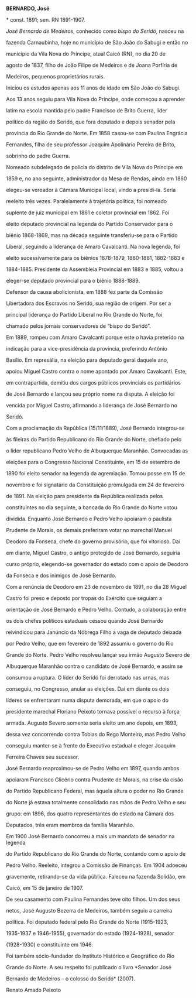 **BERNARDO, José**



\* const. 1891; sen. RN 1891-1907.



*José Bernardo de Medeiros*, conhecido como *bispo do Seridó*, nasceu na

fazenda Carnaubinha, hoje no município de São João do Sabugi e então no

município da Vila Nova do Príncipe, atual Caicó (RN), no dia 20 de

agosto de 1837, filho de João Filipe de Medeiros e de Joana Porfíria de

Medeiros, pequenos proprietários rurais.



Iniciou os estudos apenas aos 11 anos de idade em São João do Sabugi.

Aos 13 anos seguiu para Vila Nova do Príncipe, onde começou a aprender

latim na escola mantida pelo padre Francisco de Brito Guerra, líder

político da região do Seridó, que fora deputado e depois senador pela

província do Rio Grande do Norte. Em 1858 casou-se com Paulina Engrácia

Fernandes, filha de seu professor Joaquim Apolinário Pereira de Brito,

sobrinho do padre Guerra.



Nomeado subdelegado de polícia do distrito de Vila Nova do Príncipe em

1859 e, no ano seguinte, administrador da Mesa de Rendas, ainda em 1860

elegeu-se vereador à Câmara Municipal local, vindo a presidi-la. Seria

reeleito três vezes. Paralelamente à trajetória política, foi nomeado

suplente de juiz municipal em 1861 e coletor provincial em 1862. Foi

eleito deputado provincial na legenda do Partido Conservador para o

biênio 1868-1869, mas na década seguinte transferiu-se para o Partido

Liberal, seguindo a liderança de Amaro Cavalcanti. Na nova legenda, foi

eleito sucessivamente para os biênios 1878-1879, 1880-1881, 1882-1883 e

1884-1885. Presidente da Assembleia Provincial em 1883 e 1885, voltou a

eleger-se deputado provincial para o biênio 1888-1889.



Defensor da causa abolicionista, em 1888 fez parte da Comissão

Libertadora dos Escravos no Seridó, sua região de origem. Por ser a

principal liderança do Partido Liberal no Rio Grande do Norte, foi

chamado pelos jornais conservadores de “bispo do Seridó”.



Em 1889, rompeu com Amaro Cavalcanti porque este o havia preterido na

indicação para a vice-presidência da província, preferindo Antônio

Basílio. Em represália, na eleição para deputado geral daquele ano,

apoiou Miguel Castro contra o nome apontado por Amaro Cavalcanti. Este,

em contrapartida, demitiu dos cargos públicos provinciais os partidários

de José Bernardo e lançou seu próprio nome na disputa. A eleição foi

vencida por Miguel Castro, afirmando a liderança de José Bernardo no

Seridó.



Com a proclamação da República (15/11/1889), José Bernardo integrou-se

às fileiras do Partido Republicano do Rio Grande do Norte, chefiado pelo

o líder republicano Pedro Velho de Albuquerque Maranhão. Convocadas as

eleições para o Congresso Nacional Constituinte, em 15 de setembro de

1890 foi eleito senador na legenda da agremiação. Tomou posse em 15 de

novembro e foi signatário da Constituição promulgada em 24 de fevereiro

de 1891. Na eleição para presidente da República realizada pelos

constituintes no dia seguinte, a bancada do Rio Grande do Norte votou

dividida. Enquanto José Bernardo e Pedro Velho apoiaram o paulista

Prudente de Morais, os demais preferiram votar no marechal Manuel

Deodoro da Fonseca, chefe do governo provisório, que foi vitorioso. Daí

em diante, Miguel Castro, o antigo protegido de José Bernardo, seguiria

curso próprio, elegendo-se governador do estado com o apoio de Deodoro

da Fonseca e dos inimigos de José Bernardo.



Com a renúncia de Deodoro em 23 de novembro de 1891, no dia 28 Miguel

Castro foi preso e deposto por tropas do Exército que seguiam a

orientação de José Bernardo e Pedro Velho. Contudo, a colaboração entre

os dois chefes políticos estaduais cessou quando José Bernardo

reivindicou para Janúncio da Nóbrega Filho a vaga de deputado deixada

por Pedro Velho, que em fevereiro de 1892 assumiu o governo do Rio

Grande do Norte. Pedro Velho resolveu lançar seu irmão Augusto Severo de

Albuquerque Maranhão contra o candidato de José Bernardo, e assim se

consumou a ruptura. O líder do Seridó foi derrotado nas urnas, mas

conseguiu, no Congresso, anular as eleições. Daí em diante os dois

líderes se enfrentaram numa disputa demorada, em que o apoio do

presidente marechal Floriano Peixoto tornava possível o recurso à força

armada. Augusto Severo somente seria eleito um ano depois, em 1893,

dessa vez concorrendo contra Tobias do Rego Monteiro, mas Pedro Velho

conseguiu manter-se à frente do Executivo estadual e eleger Joaquim

Ferreira Chaves seu sucessor.



José Bernardo reaproximou-se de Pedro Velho em 1897, quando ambos

apoiaram Francisco Glicério contra Prudente de Morais, na crise da cisão

do Partido Republicano Federal, mas àquela altura o poder no Rio Grande

do Norte já estava totalmente consolidado nas mãos de Pedro Velho e seu

grupo: em 1896, dos quatro representantes do estado na Câmara dos

Deputados, três eram membros da família Maranhão.



Em 1900 José Bernardo concorreu a mais um mandato de senador na legenda

do Partido Republicano do Rio Grande do Norte, contando com o apoio de

Pedro Velho. Reeleito, integrou a Comissão de Finanças. Em 1904 adoeceu

gravemente, retirando-se da vida pública. Faleceu na fazenda Solidão, em

Caicó, em 15 de janeiro de 1907.



De seu casamento com Paulina Fernandes teve oito filhos. Um dos seus

netos, José Augusto Bezerra de Medeiros, também seguiu a carreira

política. Foi deputado federal pelo Rio Grande do Norte (1915-1923,

1935-1937 e 1946-1955), governador do estado (1924-1928), senador

(1928-1930) e constituinte em 1946.



Foi também sócio-fundador do Instituto Histórico e Geográfico do Rio

Grande do Norte. A seu respeito foi publicado o livro *Senador José

Bernardo de Medeiros – o colosso do Seridó* (2007).



Renato Amado Peixoto



